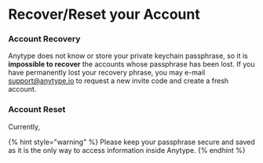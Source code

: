 # Recover/Reset your Account

### Account Recovery

Anytype does not know or store your private keychain passphrase, so it is **impossible to recover** the accounts whose passphrase has been lost. If you have permanently lost your recovery phrase, you may e-mail support@anytype.io to request a new invite code and create a fresh account.

### Account Reset

Currently,&#x20;

{% hint style="warning" %}
Please keep your passphrase secure and saved as it is the only way to access information inside Anytype.
{% endhint %}
